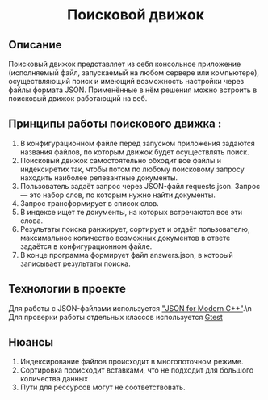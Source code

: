 <h1 align="center"> Поисковой движок</h1>


## Описание
Поисковый движок представляет из себя консольное приложение (исполняемый файл, запускаемый на любом сервере или компьютере), осуществляющий поиск и имеющий возможность настройки через файлы формата JSON. Применённые в нём решения можно встроить в поисковый движок работающий на веб. 

## Принципы работы поискового движка :
  1. В конфигурационном файле перед запуском приложения задаются названия файлов, по которым движок будет осуществлять поиск.
  2. Поисковый движок самостоятельно обходит все файлы и индексиретих так, чтобы потом по любому поисковому запросу находить наиболее релевантные документы.
  3. Пользователь задаёт запрос через JSON-файл requests.json. Запрос — это набор слов, по которым нужно найти документы.
  4. Запрос трансформирует в список слов.
  5. В индексе ищет те документы, на которых встречаются все эти слова.
  6. Результаты поиска ранжирует, сортирует и отдаёт пользователю, максимальное количество возможных документов в ответе задаётся в конфигурационном файле.
  7. В конце программа формирует файл answers.json, в который записывает результаты поиска.

## Технологии в проекте
Для работы с JSON-файлами используется ["JSON for Modern C++"](https://github.com/nlohmann/json).\n
Для проверки работы отдельных классов используется [Gtest](https://github.com/google/googletest)

## Нюансы
1. Индексирование файлов происходит в многопоточном режиме.
2. Сортировка происходит вставками, что не подходит для большого количества данных
3. Пути для рессурсов могут не соответствовать.
